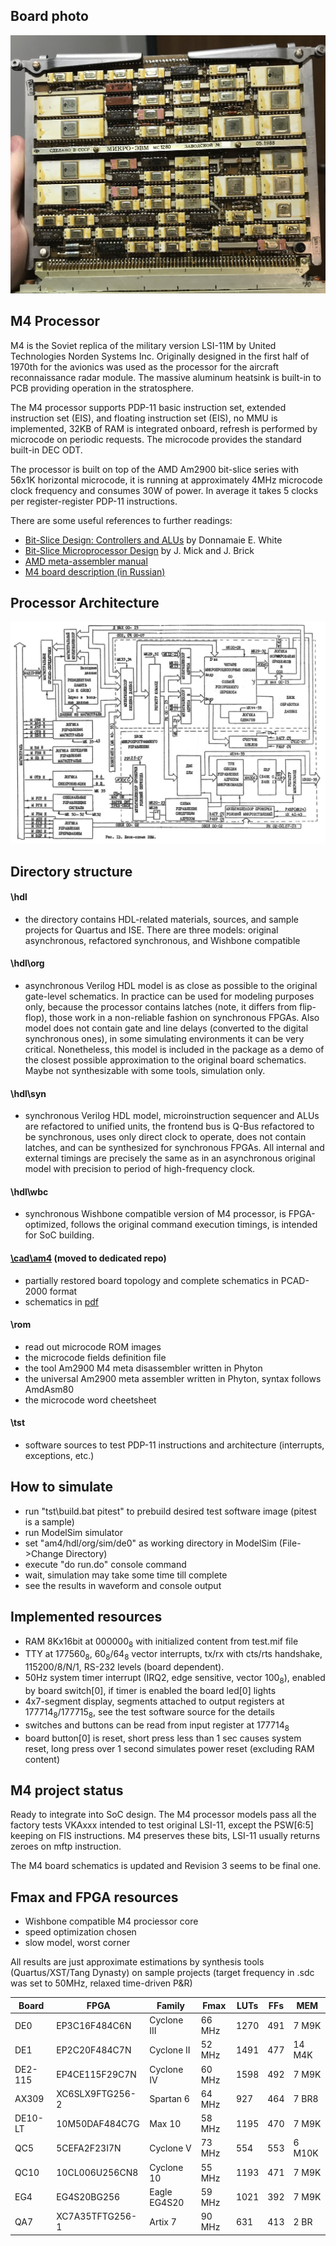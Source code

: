## Board photo

![Board photo](/am4/img/m4a.jpg)

## M4 Processor

M4 is the Soviet replica of the military version LSI-11M by United Technologies Norden Systems Inc.
Originally designed in the first half of 1970th for the avionics was used as the processor for
the aircraft reconnaissance radar module. The massive aluminum heatsink is built-in to PCB
providing operation in the stratosphere.

The M4 processor supports PDP-11 basic instruction set, extended instruction set (EIS), and floating
instruction set (EIS), no MMU is implemented, 32KB of RAM is integrated onboard, refresh is performed
by microcode on periodic requests. The microcode provides the standard built-in DEC ODT.

The processor is built on top of the AMD Am2900 bit-slice series with 56x1K horizontal microcode,
it is running at approximately 4MHz microcode clock frequency and consumes 30W of power. In average
it takes 5 clocks per register-register PDP-11 instructions.

There are some useful references to further readings:
- [Bit-Slice Design: Controllers and ALUs](https://www10.edacafe.com/book/parse_book.php?article=BITSLICE/bitslcP.html)
  by Donnamaie E. White
- [Bit-Slice Microprocessor Design](http://bitsavers.informatik.uni-stuttgart.de/components/amd/Am2900/Mick_Bit-Slice_Microprocessor_Design_1980.pdf)
  by J. Mick and J. Brick
- [AMD meta-assembler manual](http://www.donnamaie.com/2015/Amdasm-80%20Manual-2015%20reduced.pdf)
- [M4 board description (in Russian)](https://www.1801bm1.com/files/retro/M4/doc/mc1280.djvu)

## Processor Architecture
![Processor architecture](/am4/img/arch.jpg)

## Directory structure

#### \hdl
- the directory contains HDL-related materials, sources, and sample projects for Quartus and ISE.
There are three models: original asynchronous, refactored synchronous, and Wishbone compatible

#### \hdl\org
- asynchronous Verilog HDL model is as close as possible to the original gate-level schematics.
In practice can be used for modeling purposes only, because the processor contains latches (note,
it differs from flip-flop), those work in a non-reliable fashion on synchronous FPGAs. Also model
does not contain gate and line delays (converted to the digital synchronous ones), in some
simulating environments it can be very critical. Nonetheless, this model is included in the package
as a demo of the closest possible approximation to the original board schematics. Maybe not
synthesizable with some tools, simulation only.

#### \hdl\syn
- synchronous Verilog HDL model, microinstruction sequencer and ALUs are refactored to unified units,
the frontend bus is Q-Bus refactored to be synchronous, uses only direct clock to operate,
does not contain latches, and can be synthesized for synchronous FPGAs. All internal and external
timings are precisely the same as in an asynchronous original model with precision to period
of high-frequency clock.

#### \hdl\wbc
- synchronous Wishbone compatible version of M4 processor, is FPGA-optimized, follows the original
command execution timings, is intended for SoC building.

#### [\cad\am4](https://github.com/1801BM1/cad11/tree/master/am4) (moved to dedicated repo)
- partially restored board topology and complete schematics in PCAD-2000 format
- schematics in [pdf](https://github.com/1801BM1/cad11/tree/master/am4/m4_r3.pdf)

#### \rom
- read out microcode ROM images
- the microcode fields definition file
- the tool Am2900 M4 meta disassembler written in Phyton
- the universal Am2900 meta assembler written in Phyton, syntax follows AmdAsm80
- the microcode word cheetsheet

#### \tst
- software sources to test PDP-11 instructions and architecture (interrupts, exceptions, etc.)

## How to simulate
- run "tst\build.bat pitest" to prebuild desired test software image (pitest is a sample)
- run ModelSim simulator
- set "am4/hdl/org/sim/de0" as working directory in ModelSim (File->Change Directory)
- execute "do run.do" console command
- wait, simulation may take some time till complete
- see the results in waveform and console output

## Implemented resources
- RAM 8Kx16bit at 000000<sub>8</sub> with initialized content from test.mif file
- TTY at 177560<sub>8</sub>, 60<sub>8</sub>/64<sub>8</sub> vector interrupts,
  tx/rx with cts/rts handshake, 115200/8/N/1, RS-232 levels (board dependent).
- 50Hz system timer interrupt (IRQ2, edge sensitive, vector 100<sub>8</sub>),
  enabled by board switch[0], if timer is enabled the board led[0] lights
- 4x7-segment display, segments attached to output registers at 177714<sub>8</sub>/177715<sub>8</sub>,
  see the test software source for the details
- switches and buttons can be read from input register at 177714<sub>8</sub>
- board button[0] is reset, short press less than 1 sec causes system reset,
  long press over 1 second simulates power reset (excluding RAM content)

## M4 project status
Ready to integrate into SoC design. The M4 processor models pass all the factory tests VKAxxx
intended to test original LSI-11, except the PSW[6:5] keeping on FIS instructions. M4 preserves
these bits, LSI-11 usually returns zeroes on mftp instruction.

The M4 board schematics is updated and Revision 3 seems to be final one.

## Fmax and FPGA resources
- Wishbone compatible M4 prociessor core
- speed optimization chosen
- slow model, worst corner

All results are just approximate estimations by synthesis tools (Quartus/XST/Tang Dynasty)
on sample projects (target frequency in .sdc was set to 50MHz, relaxed time-driven P&R)

| Board   | FPGA            | Family       | Fmax    | LUTs | FFs  | MEM     |
|---------|-----------------|--------------|---------|------|------|---------|
| DE0     | EP3C16F484C6N   | Cyclone III  | 66 MHz  | 1270 | 491  | 7 M9K   |
| DE1     | EP2C20F484C7N   | Cyclone II   | 52 MHz  | 1491 | 477  | 14 M4K  |
| DE2-115 | EP4CE115F29C7N  | Cyclone IV   | 60 MHz  | 1598 | 492  | 7 M9K   |
| AX309   | XC6SLX9FTG256-2 | Spartan 6    | 64 MHz  | 927  | 464  | 7 BR8   |
| DE10-LT | 10M50DAF484C7G  | Max 10       | 58 MHz  | 1195 | 470  | 7 M9K   |
| QC5     | 5CEFA2F23I7N    | Cyclone V    | 73 MHz  | 554  | 553  | 6 M10K  |
| QC10    | 10CL006U256CN8  | Cyclone 10   | 55 MHz  | 1193 | 471  | 7 M9K   |
| EG4     | EG4S20BG256     | Eagle EG4S20 | 59 MHz  | 1021 | 392  | 7 M9K   |
| QA7     | XC7A35TFTG256-1 | Artix 7      | 90 MHz  | 631  | 413  | 2 BR |

